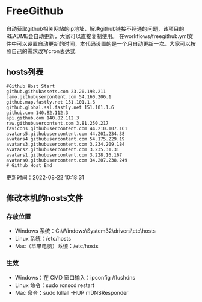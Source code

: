 # FreeGithub
自动获取github相关网站的ip地址，解决github链接不畅通的问题，该项目的README会自动更新，大家可以直接复制使用。
在workflows/freegithub.yml文件中可以设置自动更新的时间，本代码设置的是一个月自动更新一次。大家可以按照自己的需求改写cron表达式

## hosts列表
```base
#Github Host Start
github.githubassets.com 23.20.193.211
camo.githubusercontent.com 54.160.206.1
github.map.fastly.net 151.101.1.6
github.global.ssl.fastly.net 151.101.1.6
github.com 140.82.112.3
api.github.com 140.82.112.3
raw.githubusercontent.com 3.81.250.217
favicons.githubusercontent.com 44.210.107.161
avatars5.githubusercontent.com 44.201.234.38
avatars4.githubusercontent.com 54.175.229.19
avatars3.githubusercontent.com 3.234.209.184
avatars2.githubusercontent.com 3.235.31.31
avatars1.githubusercontent.com 3.228.16.167
avatars0.githubusercontent.com 34.207.238.249
# Github Host End
```

更新时间：2022-08-22 10:18:31

## 修改本机的hosts文件
### 存放位置
* Windows 系统：C:\Windows\System32\drivers\etc\hosts
* Linux 系统：/etc/hosts
* Mac（苹果电脑）系统：/etc/hosts

### 生效
* Windows：在 CMD 窗口输入：ipconfig /flushdns
* Linux 命令：sudo rcnscd restart
* Mac 命令：sudo killall -HUP mDNSResponder